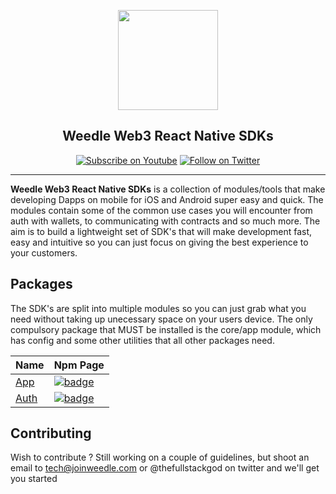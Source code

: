 <p align="center">
  <a href="https://joinweedle.com">
    <img width="160px" src="https://joinweedle.com/_next/image?url=%2F_next%2Fstatic%2Fmedia%2Fweedle-logo.0c523263.png&w=256&q=75"><br/>
  </a>
  <h2 align="center">Weedle Web3 React Native SDKs</h2>
</p>

<p align="center">
  <a href="https://www.youtube.com/channel/UCv46wpk-R4Eh7xkFem_5Pzg"><img src="https://img.shields.io/youtube/channel/subscribers/UCv46wpk-R4Eh7xkFem_5Pzg?style=social" alt="Subscribe on Youtube"></a>
  <a href="https://twitter.com/weedle_app"><img src="https://img.shields.io/twitter/follow/weedle_app?style=social" alt="Follow on Twitter"></a>
</p>

---

**Weedle Web3 React Native SDKs** is a collection of modules/tools that make developing Dapps on mobile for iOS and Android super easy and quick. The modules contain some of the common use cases you will encounter from auth with wallets, to communicating with contracts and so much more. The aim is to build a lightweight set of SDK's that will make development fast, easy and intuitive so you can just focus on giving the best experience to your customers.

## Packages

The SDK's are split into multiple modules so you can just grab what you need without taking up unecessary space on your users device. The only compulsory package that MUST be installed is the core/app module, which has config and some other utilities that all other packages need.

| Name                   | Npm Page                                                                                                                      |
|------------------------|-------------------------------------------------------------------------------------------------------------------------------|
| [App](/packages/app)   | [![badge](https://img.shields.io/npm/v/@weedle-app/app?style=for-the-badge)](https://www.npmjs.com/package/@weedle-app/app)   |
| [Auth](/packages/auth) | [![badge](https://img.shields.io/npm/v/@weedle-app/auth?style=for-the-badge)](https://www.npmjs.com/package/@weedle-app/auth) |


## Contributing

Wish to contribute ? Still working on a couple of guidelines, but shoot an email to tech@joinweedle.com or @thefullstackgod on twitter and we'll get you started
